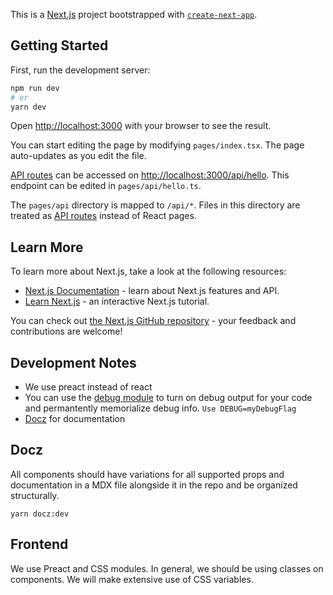 This is a [Next.js](https://nextjs.org/) project bootstrapped with [`create-next-app`](https://github.com/vercel/next.js/tree/canary/packages/create-next-app).

## Getting Started

First, run the development server:

```bash
npm run dev
# or
yarn dev
```

Open [http://localhost:3000](http://localhost:3000) with your browser to see the result.

You can start editing the page by modifying `pages/index.tsx`. The page auto-updates as you edit the file.

[API routes](https://nextjs.org/docs/api-routes/introduction) can be accessed on [http://localhost:3000/api/hello](http://localhost:3000/api/hello). This endpoint can be edited in `pages/api/hello.ts`.

The `pages/api` directory is mapped to `/api/*`. Files in this directory are treated as [API routes](https://nextjs.org/docs/api-routes/introduction) instead of React pages.

## Learn More

To learn more about Next.js, take a look at the following resources:

- [Next.js Documentation](https://nextjs.org/docs) - learn about Next.js features and API.
- [Learn Next.js](https://nextjs.org/learn) - an interactive Next.js tutorial.

You can check out [the Next.js GitHub repository](https://github.com/vercel/next.js/) - your feedback and contributions are welcome!

## Development Notes

* We use preact instead of react
* You can use the [debug module](https://github.com/debug-js/debug#readme) to turn on debug output for your code and permantently memorialize debug info. `Use DEBUG=myDebugFlag` 
* [Docz](https://www.docz.site/) for documentation

## Docz

All components should have variations for all supported props and documentation in a MDX file alongside it in the repo and be organized structurally.

`yarn docz:dev`

## Frontend

We use Preact and CSS modules. In general, we should be using classes on components. We will make extensive use of CSS variables.